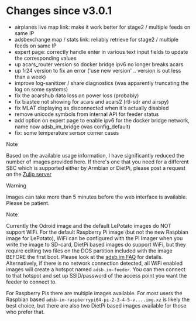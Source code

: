 Changes since v3.0.1
=======
- airplanes live map link: make it work better for stage2 / multiple feeds on same IP
- adsbexchange map / stats link: reliably retrieve for stage2 / multiple feeds on same IP
- expert page: correctly handle enter in various text input fields to update the corresponding values
- up acars_router version so docker bridge ipv6 no longer breaks acars
- up fr24 version to fix an error ('use new version' .. version is out less than a week)
- improve log-sanitizer / share diagnostics (was apparently truncating the log on some systems)
- fix the acarshub data loss on power loss (probably)
- fix biastee not showing for acars and acars2 (rtl-sdr and airspy)
- fix MLAT displaying as disconnected when it's actually disabled
- remove unicode symbols from internal API for feeder status
- add option on expert page to enable ipv6 for the docker bridge network, name now adsb_im_bridge (was config_default)
- fix: some temperature sensor corner cases

> [!NOTE]
> Based on the available usage information, I have significantly reduced the number of images provided here. If there's one that you need for a different SBC which is supported either by Armbian or DietPi, please post a request on the [Zulip server](https://adsblol.zulipchat.com/#narrow/stream/391168-adsb-feeder-image)

> [!WARNING]
> Images can take more than 5 minutes before the web interface is available. Please be patient.

> [!NOTE]
> Currently the Odroid image and the default LePotato images do NOT support WiFi. For the default Raspberry Pi image (but not the new Raspbian image for LePotato), WiFi can be configured with the Pi Imager when you write the image to SD-card, DietPi based images do support WiFi, but they require editing two files on the DOS partition included with the image BEFORE the first boot. Please look at the [adsb.im FAQ](https://adsb.im/faq) for details.
> Alternatively, if there is no network connection detected, all WiFi enabled images will create a hotspot named `adsb.im-feeder`. You can then connect to that hotspot and set up SSID/password of the access point you want the feeder to connect to.

For Raspberry Pis there are multiple images available. For most users the Raspbian based `adsb-im-raspberrypi64-pi-2-3-4-5-v....img.xz` is likely the best choice, but there are also two DietPi based images available for those who prefer that.




